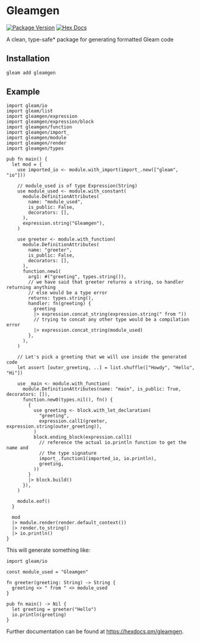 # Gleamgen

[![Package Version](https://img.shields.io/hexpm/v/gleamgen?color=a6f0fc)](https://hex.pm/packages/gleamgen)
[![Hex Docs](https://img.shields.io/badge/hex-docs-ffaff3)](https://hexdocs.pm/gleamgen/)

A clean, type-safe\* package for generating formatted Gleam code

## Installation

```sh
gleam add gleamgen
```

## Example

```gleam
import gleam/io
import gleam/list
import gleamgen/expression
import gleamgen/expression/block
import gleamgen/function
import gleamgen/import_
import gleamgen/module
import gleamgen/render
import gleamgen/types

pub fn main() {
  let mod = {
    use imported_io <- module.with_import(import_.new(["gleam", "io"]))

    // module_used is of type Expression(String)
    use module_used <- module.with_constant(
      module.DefinitionAttributes(
        name: "module_used",
        is_public: False,
        decorators: [],
      ),
      expression.string("Gleamgen"),
    )

    use greeter <- module.with_function(
      module.DefinitionAttributes(
        name: "greeter",
        is_public: False,
        decorators: [],
      ),
      function.new1(
        arg1: #("greeting", types.string()),
        // we have said that greeter returns a string, so handler returning anything
        // else would be a type error
        returns: types.string(),
        handler: fn(greeting) {
          greeting
          |> expression.concat_string(expression.string(" from "))
          // trying to concat any other type would be a compilation error
          |> expression.concat_string(module_used)
        },
      ),
    )

    // Let's pick a greeting that we will use inside the generated code
    let assert [outer_greeting, ..] = list.shuffle(["Howdy", "Hello", "Hi"])

    use _main <- module.with_function(
      module.DefinitionAttributes(name: "main", is_public: True, decorators: []),
      function.new0(types.nil(), fn() {
        {
          use greeting <- block.with_let_declaration(
            "greeting",
            expression.call1(greeter, expression.string(outer_greeting)),
          )
          block.ending_block(expression.call1(
            // reference the actual io.println function to get the name and
            // the type signature
            import_.function1(imported_io, io.println),
            greeting,
          ))
        }
        |> block.build()
      }),
    )

    module.eof()
  }

  mod
  |> module.render(render.default_context())
  |> render.to_string()
  |> io.println()
}
```

This will generate something like:

```gleam
import gleam/io

const module_used = "Gleamgen"

fn greeter(greeting: String) -> String {
  greeting <> " from " <> module_used
}

pub fn main() -> Nil {
  let greeting = greeter("Hello")
  io.println(greeting)
}
```

Further documentation can be found at <https://hexdocs.pm/gleamgen>.
